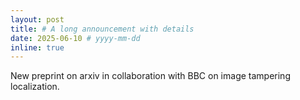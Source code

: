 ```yaml
---
layout: post
title: # A long announcement with details
date: 2025-06-10 # yyyy-mm-dd
inline: true
---
```


New preprint on arxiv in collaboration with BBC on image tampering localization.
